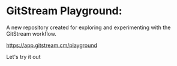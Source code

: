 # GitStream Playground:

A new repository created for exploring and experimenting with the GitStream workflow.

https://app.gitstream.cm/playground

Let's try it out












